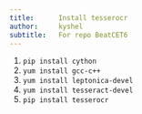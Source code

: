 ```yaml
---
title:      Install tesserocr
author:     kyshel
subtitle:  	For repo BeatCET6
---
```



1. `pip install cython`
2. `yum install gcc-c++`
3. `yum install leptonica-devel`
4. `yum install tesseract-devel`
5. `pip install tesserocr`

